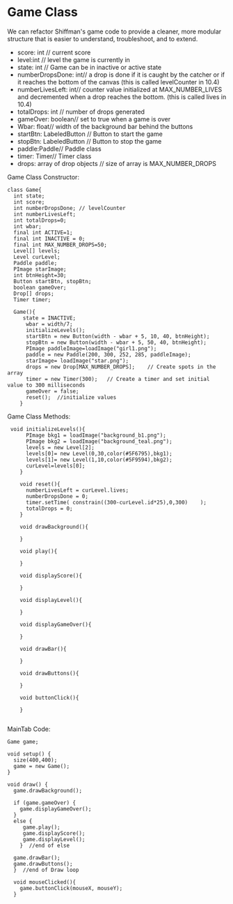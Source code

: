 # Game Class

We can refactor Shiffman's game code to provide a cleaner, more modular structure that is easier to understand, troubleshoot, and to extend.


- score: int // current score
- level:int // level the game is currently in
- state: int // Game can be in inactive or active state
- numberDropsDone: int// a drop is done if it is caught by the catcher or if it reaches the bottom of the canvas (this is called levelCounter in 10.4)
- numberLivesLeft: int// counter value initialized at MAX_NUMBER_LIVES and decremented when a drop reaches the bottom. (this is called lives in 10.4)
- totalDrops: int // number of drops generated
- gameOver: boolean// set to true when a game is over
- Wbar: float// width of the background bar behind the buttons
- startBtn: LabeledButton // Button to start the game
- stopBtn: LabeledButton // Button to stop the game
- paddle:Paddle// Paddle class
- timer: Timer// Timer class
- drops: array of drop objects // size of array is MAX_NUMBER_DROPS
 

Game Class Constructor:

```
class Game{
  int state;
  int score;
  int numberDropsDone; // levelCounter
  int numberLivesLeft;
  int totalDrops=0;
  int wbar;
  final int ACTIVE=1;
  final int INACTIVE = 0;
  final int MAX_NUMBER_DROPS=50;
  Level[] levels;
  Level curLevel;
  Paddle paddle;
  PImage starImage;
  int btnHeight=30;
  Button startBtn, stopBtn;
  boolean gameOver;
  Drop[] drops;
  Timer timer;
  
  Game(){
     state = INACTIVE;
      wbar = width/7;
      initializeLevels();
      startBtn = new Button(width - wbar + 5, 10, 40, btnHeight);
      stopBtn = new Button(width - wbar + 5, 50, 40, btnHeight);
      PImage paddleImage=loadImage("girl1.png"); 
      paddle = new Paddle(200, 300, 252, 285, paddleImage);
      starImage= loadImage("star.png");
      drops = new Drop[MAX_NUMBER_DROPS];    // Create spots in the array
      timer = new Timer(300);   // Create a timer and set initial value to 300 milliseconds
      gameOver = false;
      reset();  //initialize values
    }

```
Game Class Methods: 
```
 void initializeLevels(){
      PImage bkg1 = loadImage("background_b1.png");
      PImage bkg2 = loadImage("background_teal.png");
      levels = new Level[2];
      levels[0]= new Level(0,30,color(#5F6795),bkg1);
      levels[1]= new Level(1,10,color(#5F9594),bkg2);
      curLevel=levels[0];
    }
    
    void reset(){
      numberLivesLeft = curLevel.lives;
      numberDropsDone = 0;
      timer.setTime( constrain((300-curLevel.id*25),0,300)    );
      totalDrops = 0; 
    }
    
    void drawBackground(){
    
    }
    
    void play(){
    
    }
    
    void displayScore(){
    
    }
    
    void displayLevel(){
    
    }
    
    void displayGameOver(){
    
    }
    
    void drawBar(){
    
    }
    
    void drawButtons(){
    
    }
    
    void buttonClick(){
    
    }
    
 ``` 

  
  
MainTab Code:
```
Game game;

void setup() {
  size(400,400);
  game = new Game();
}

void draw() {
  game.drawBackground();
  
  if (game.gameOver) {
    game.displayGameOver();
  } 
  else {
     game.play();
     game.displayScore();
     game.displayLevel();
    }  //end of else
  
  game.drawBar();
  game.drawButtons();
  }  //end of Draw loop

  void mouseClicked(){
    game.buttonClick(mouseX, mouseY);
  }
 
```
